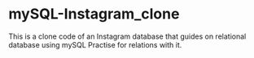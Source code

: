 # mySQL-Instagram_clone
This is a clone code of an Instagram database that guides on relational database using mySQL
Practise for relations with it.
